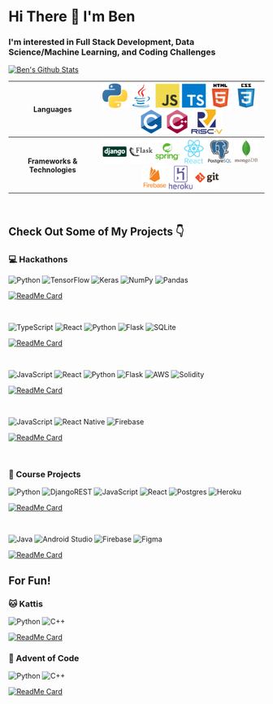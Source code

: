 # Hi There 👋 I'm Ben
### I'm interested in Full Stack Development, Data Science/Machine Learning, and Coding Challenges


[![Ben's Github Stats](https://github-readme-stats.vercel.app/api?username=xiaoyu-ben-wang&show_icons=true&count_private=true)](https://github.com/anuraghazra/github-readme-stats)

<table>
    <tr>
        <th>Languages</th>
        <th>
            <img alt="Python" src="assets/python.svg" height="48">
            <img alt="Java" src="assets/java.svg" height="48">
            <img alt="JavaScript" src="assets/javascript.svg" height="48">
            <img alt="TypeScript" src="assets/typescript.svg" height="48">
            <img alt="HTML" src="assets/html5.svg" height="48">
            <img alt="CSS3" src="assets/css3.svg" height="48">
            <img alt="C" src="assets/c.svg" height="48">
            <img alt="C++" src="assets/cpp.svg" height="48">
            <img alt="RISC-V" src="assets/riscv.svg" height="48">
        </th>
    </tr>
    <tr>
        <th>Frameworks & Technologies</th>
        <th>
            <img alt="Django" src="assets/django.svg" height="48">
            <img alt="Flask" src="assets/flask.svg" height="48">
            <img alt="Java Spring" src="assets/javaspring.svg" height="48">
            <img alt="React" src="assets/react.svg" height="48">
            <img alt="PostgreSQL" src="assets/postgresql.svg" height="48">
            <img alt="MongoDB" src="assets/mongodb.svg" height="48">
            <img alt="Firebase" src="assets/firebase.svg" height="48">
            <img alt="Heroku" src="assets/heroku.svg" height="48">
            <img alt="Git" src="assets/git.svg" height="48">
        </th>
    </tr>
</table>
<br>

## Check Out Some of My Projects 👇
### 💻 Hackathons


![Python](https://img.shields.io/badge/python-3670A0?style=for-the-badge&logo=python&logoColor=ffdd54)
![TensorFlow](https://img.shields.io/badge/TensorFlow-%23FF6F00.svg?style=for-the-badge&logo=TensorFlow&logoColor=white)
![Keras](https://img.shields.io/badge/Keras-%23D00000.svg?style=for-the-badge&logo=Keras&logoColor=white)
![NumPy](https://img.shields.io/badge/numpy-%23013243.svg?style=for-the-badge&logo=numpy&logoColor=white)
![Pandas](https://img.shields.io/badge/pandas-%23150458.svg?style=for-the-badge&logo=pandas&logoColor=white)

[![ReadMe Card](https://github-readme-stats.vercel.app/api/pin/?username=xiaoyu-ben-wang&repo=DeepReli)](https://github.com/Xiaoyu-Ben-Wang/DeepReli)

<br>

![TypeScript](https://img.shields.io/badge/typescript-%23007ACC.svg?style=for-the-badge&logo=typescript&logoColor=white)
![React](https://img.shields.io/badge/react-%2320232a.svg?style=for-the-badge&logo=react&logoColor=%2361DAFB)
![Python](https://img.shields.io/badge/python-3670A0?style=for-the-badge&logo=python&logoColor=ffdd54)
![Flask](https://img.shields.io/badge/flask-%23000.svg?style=for-the-badge&logo=flask&logoColor=white)
![SQLite](https://img.shields.io/badge/sqlite-%2307405e.svg?style=for-the-badge&logo=sqlite&logoColor=white)


[![ReadMe Card](https://github-readme-stats.vercel.app/api/pin/?username=Xiaoyu-Ben-Wang&repo=degrees-of-change)](https://github.com/Xiaoyu-Ben-Wang/degrees-of-change)

<br>

![JavaScript](https://img.shields.io/badge/javascript-%23323330.svg?style=for-the-badge&logo=javascript&logoColor=%23F7DF1E)
![React](https://img.shields.io/badge/react-%2320232a.svg?style=for-the-badge&logo=react&logoColor=%2361DAFB)
![Python](https://img.shields.io/badge/python-3670A0?style=for-the-badge&logo=python&logoColor=ffdd54)
![Flask](https://img.shields.io/badge/flask-%23000.svg?style=for-the-badge&logo=flask&logoColor=white)
![AWS](https://img.shields.io/badge/AWS-%23FF9900.svg?style=for-the-badge&logo=amazon-aws&logoColor=white)
![Solidity](https://img.shields.io/badge/Solidity-%23363636.svg?style=for-the-badge&logo=solidity&logoColor=white)

[![ReadMe Card](https://github-readme-stats.vercel.app/api/pin/?username=KolbyML&repo=Phionthrium)](https://github.com/KolbyML/Phionthrium)

<br>

![JavaScript](https://img.shields.io/badge/javascript-%23323330.svg?style=for-the-badge&logo=javascript&logoColor=%23F7DF1E)
![React Native](https://img.shields.io/badge/react_native-%2320232a.svg?style=for-the-badge&logo=react&logoColor=%2361DAFB)
![Firebase](https://img.shields.io/badge/firebase-%23039BE5.svg?style=for-the-badge&logo=firebase)

[![ReadMe Card](https://github-readme-stats.vercel.app/api/pin/?username=zeyu-li&repo=Kitchen-dash)](https://github.com/zeyu-li/kitchen-dash)

<br>

### 📖 Course Projects

![Python](https://img.shields.io/badge/python-3670A0?style=for-the-badge&logo=python&logoColor=ffdd54)
![DjangoREST](https://img.shields.io/badge/DJANGO-REST-ff1709?style=for-the-badge&logo=django&logoColor=white&color=ff1709&labelColor=gray)
![JavaScript](https://img.shields.io/badge/javascript-%23323330.svg?style=for-the-badge&logo=javascript&logoColor=%23F7DF1E)
![React](https://img.shields.io/badge/react-%2320232a.svg?style=for-the-badge&logo=react&logoColor=%2361DAFB)
![Postgres](https://img.shields.io/badge/postgres-%23316192.svg?style=for-the-badge&logo=postgresql&logoColor=white)
![Heroku](https://img.shields.io/badge/heroku-%23430098.svg?style=for-the-badge&logo=heroku&logoColor=white)

[![ReadMe Card](https://github-readme-stats.vercel.app/api/pin/?username=CMPUT404F21-Very-Good-Team&repo=CMPUT404-project-socialdistribution)](https://github.com/CMPUT404F21-Very-Good-Team/CMPUT404-project-socialdistribution)

<br>

![Java](https://img.shields.io/badge/java-%23ED8B00.svg?style=for-the-badge&logo=java&logoColor=white)
![Android Studio](https://img.shields.io/badge/Android%20Studio-3DDC84.svg?style=for-the-badge&logo=android-studio&logoColor=white)
![Firebase](https://img.shields.io/badge/firebase-%23039BE5.svg?style=for-the-badge&logo=firebase)
![Figma](https://img.shields.io/badge/figma-%23F24E1E.svg?style=for-the-badge&logo=figma&logoColor=white)

[![ReadMe Card](https://github-readme-stats.vercel.app/api/pin/?username=Xiaoyu-Ben-Wang&repo=WiseTrack)](https://github.com/Xiaoyu-Ben-Wang/WiseTrack)


## For Fun!
### 🐱 Kattis

![Python](https://img.shields.io/badge/python-3670A0?style=for-the-badge&logo=python&logoColor=ffdd54)
![C++](https://img.shields.io/badge/c++-%2300599C.svg?style=for-the-badge&logo=c%2B%2B&logoColor=white)

[![ReadMe Card](https://github-readme-stats.vercel.app/api/pin/?username=xiaoyu-ben-wang&repo=kattis)](https://github.com/Xiaoyu-Ben-Wang/kattis)



### 🎄 Advent of Code

![Python](https://img.shields.io/badge/python-3670A0?style=for-the-badge&logo=python&logoColor=ffdd54)
![C++](https://img.shields.io/badge/c++-%2300599C.svg?style=for-the-badge&logo=c%2B%2B&logoColor=white)

[![ReadMe Card](https://github-readme-stats.vercel.app/api/pin/?username=xiaoyu-ben-wang&repo=advent-of-code)](https://github.com/Xiaoyu-Ben-Wang/advent-of-code)
